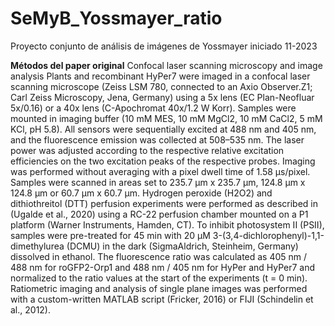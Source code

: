 # SeMyB_Yossmayer_ratio
Proyecto conjunto de análisis de imágenes de Yossmayer iniciado 11-2023

**Métodos del paper original**
Confocal laser scanning microscopy and image analysis
Plants and recombinant HyPer7 were imaged in a confocal laser scanning microscope (Zeiss
LSM 780, connected to an Axio Observer.Z1; Carl Zeiss Microscopy, Jena, Germany) using a 5x
lens (EC Plan-Neofluar 5x/0.16) or a 40x lens (C-Apochromat 40x/1.2 W Korr). Samples were
mounted in imaging buffer (10 mM MES, 10 mM MgCl2, 10 mM CaCl2, 5 mM KCl, pH 5.8). All
sensors were sequentially excited at 488 nm and 405 nm, and the fluorescence emission was
collected at 508–535 nm. The laser power was adjusted according to the respective relative
excitation efficiencies on the two excitation peaks of the respective probes. Imaging was
performed without averaging with a pixel dwell time of 1.58 µs/pixel. Samples were scanned
in areas set to 235.7 µm x 235.7 µm, 124.8 µm x 124.8 µm or 60.7 µm x 60.7 µm. Hydrogen
peroxide (H2O2) and dithiothreitol (DTT) perfusion experiments were performed as described
in (Ugalde et al., 2020) using a RC-22 perfusion chamber mounted on a P1 platform (Warner
Instruments, Hamden, CT). To inhibit photosystem II (PSII), samples were pre-treated for
45 min with 20 μM 3-(3,4-dichlorophenyl)-1,1-dimethylurea (DCMU) in the dark (SigmaAldrich, Steinheim, Germany) dissolved in ethanol. The fluorescence ratio was calculated as
405 nm / 488 nm for roGFP2-Orp1 and 488 nm / 405 nm for HyPer and HyPer7 and
normalized to the ratio values at the start of the experiments (t = 0 min). Ratiometric imaging
and analysis of single plane images was performed with a custom-written MATLAB script
(Fricker, 2016) or FIJI (Schindelin et al., 2012). 
